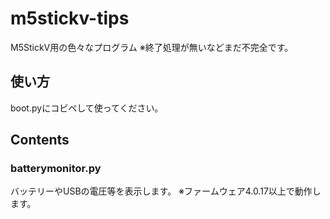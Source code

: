 # m5stickv-tips
M5StickV用の色々なプログラム
※終了処理が無いなどまだ不完全です。

## 使い方
boot.pyにコピペして使ってください。

## Contents

### batterymonitor.py
バッテリーやUSBの電圧等を表示します。
※ファームウェア4.0.17以上で動作します。


